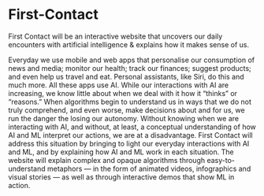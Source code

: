 # First-Contact

First Contact will be an interactive website that uncovers our daily encounters with artificial intelligence & explains how it makes sense of us.

Everyday we use mobile and web apps that personalise our consumption of news and media; monitor our health; track our finances; suggest products; and even help us travel and eat. Personal assistants, like Siri, do this and much more. All these apps use AI. While our interactions with AI are increasing, we know little about when we deal with it how it “thinks” or “reasons.” When algorithms begin to understand us in ways that we do not truly comprehend, and even worse, make decisions about and for us, we run the danger the losing our autonomy. Without knowing when we are interacting with AI, and without, at least, a conceptual understanding of how AI and ML interpret our actions, we are at a disadvantage. First Contact will address this situation by bringing to light our everyday interactions with AI and ML, and by explaining how AI and ML work in each situation. The website will explain complex and opaque algorithms through easy-to-understand metaphors — in the form of animated videos, infographics and visual stories — as well as through interactive demos that show ML in action.
